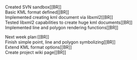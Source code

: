 Created SVN sandbox[[BR]]                                     
Basic KML format defined[[BR]]                                
Implemented creating kml document via libxml2[[BR]]           
Tested libxml2 capabilities to create huge kml documents[[BR]]
Implemented line and polygon rendering functions[[BR]]        
                                                              
Next week plan:[[BR]]                                         
Finish simple point, line and polygon symbolizing[[BR]]       
Extend KML format options[[BR]]                               
Create project wiki page[[BR]]                                

